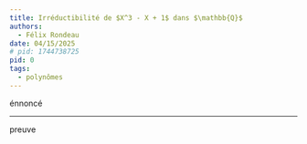 ```yaml
---
title: Irréductibilité de $X^3 - X + 1$ dans $\mathbb{Q}$
authors:
  - Félix Rondeau
date: 04/15/2025
# pid: 1744738725
pid: 0
tags:
  - polynômes
---
```


énnoncé

---

preuve

